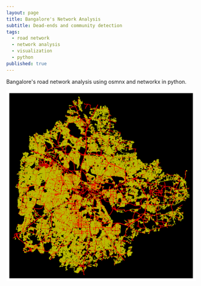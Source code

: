 ```yaml
---
layout: page
title: Bangalore's Network Analysis
subtitle: Dead-ends and community detection 
tags:
  - road network
  - network analysis
  - visualization
  - python
published: true
---
```


Bangalore's road network analysis using osmnx and networkx in python.

![image](/assets/img/roadnet/BBMP_highway_residential.png)

